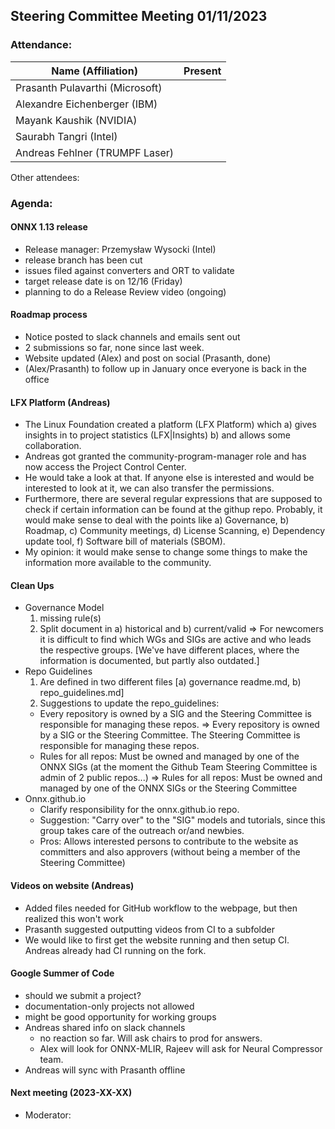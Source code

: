 ## Steering Committee Meeting 01/11/2023

### Attendance:

| Name (Affiliation)              | Present  |
| ------------------------------- | -------- |
| Prasanth Pulavarthi (Microsoft) |    |
| Alexandre Eichenberger (IBM)    |    |
| Mayank Kaushik (NVIDIA)         |    |
| Saurabh Tangri (Intel)          |    |
| Andreas Fehlner (TRUMPF Laser)  |    |

Other attendees: 

### Agenda:
  
  #### ONNX 1.13 release
  - Release manager: Przemysław Wysocki (Intel)
  - release branch has been cut
  - issues filed against converters and ORT to validate
  - target release date is on 12/16 (Friday)
  - planning to do a Release Review video (ongoing)
  
  #### Roadmap process
  - Notice posted to slack channels and emails sent out
  - 2 submissions so far, none since last week.
  - Website updated (Alex) and post on social (Prasanth, done)
   - (Alex/Prasanth) to follow up in January once everyone is back in the office


  #### LFX Platform (Andreas)
  - The Linux Foundation created a platform (LFX Platform) which a) gives insights in to project statistics (LFX|Insights) b) and allows some collaboration.
  -  Andreas got granted the community-program-manager role and has now access the Project Control Center.
  - He would take a look at that. If anyone else is interested and would be interested to look at it, we can also transfer the permissions.
  - Furthermore, there are several regular expressions that are supposed to check if certain information can be found at the githup repo. Probably, it would make sense to deal with the points like a) Governance, b) Roadmap, c) Community meetings, d) License Scanning, e) Dependency update tool, f) Software bill of materials (SBOM).
  - My opinion: it would make sense to change some things to make the information more available to the community.


  #### Clean Ups
  
  - Governance Model 
    1. missing rule(s)
    2. Split document in a) historical and b) current/valid => For newcomers it is difficult to find which WGs and SIGs are active and who leads the respective groups. [We've have different places, where the information is documented, but partly also outdated.]
  - Repo Guidelines 
    1. Are defined in two different files [a) governance readme.md, b) repo_guidelines.md]
    2. Suggestions to update the repo_guidelines:
     * Every repository is owned by a SIG and the Steering Committee is responsible for managing these repos. => Every repository is owned by a SIG or the Steering Committee. The Steering Committee is responsible for managing these repos. 
     * Rules for all repos: Must be owned and managed by one of the ONNX SIGs (at the moment the Github Team Steering Committee is admin of 2 public repos...) => Rules for all repos: Must be owned and managed by one of the ONNX SIGs or the Steering Committee
  - Onnx.github.io
    - Clarify responsibility for the onnx.github.io repo. 
    - Suggestion: "Carry over" to the "SIG" models and tutorials, since this group takes care of the outreach or/and newbies. 
    - Pros: Allows interested persons to contribute to the website as committers and also approvers (without being a member of the Steering Committee)

  #### Videos on website (Andreas)
  - Added files needed for GitHub workflow to the webpage, but then realized this won't work
  - Prasanth suggested outputting videos from CI to a subfolder
   - We would like to first get the website running and then setup CI. Andreas already had CI running on the fork.
   
  #### Google Summer of Code
  - should we submit a project?
  - documentation-only projects not allowed
  - might be good opportunity for working groups
  - Andreas shared info on slack channels
    - no reaction so far. Will ask chairs to prod for answers.
    - Alex will look for ONNX-MLIR, Rajeev will ask for Neural Compressor team.
  - Andreas will sync with Prasanth offline

  #### Next meeting (2023-XX-XX)
  - Moderator: 
